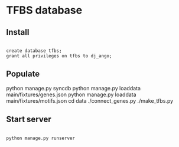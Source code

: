 # TFBS database

## Install

<code>
create database tfbs;
grant all privileges on tfbs to dj_ango;
</code>

## Populate

python manage.py syncdb
python manage.py loaddata main/fixtures/genes.json
python manage.py loaddata main/fixtures/motifs.json
cd data
./connect_genes.py
./make_tfbs.py

## Start server

<code>
python manage.py runserver
</code>

